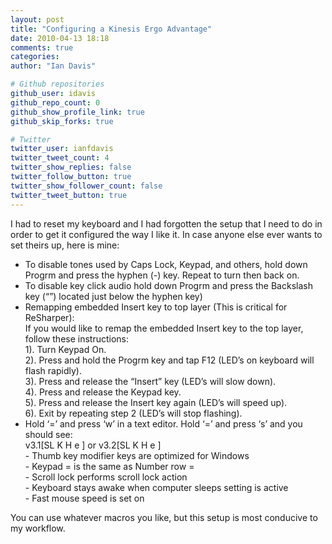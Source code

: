 ```yaml
---
layout: post
title: "Configuring a Kinesis Ergo Advantage"
date: 2010-04-13 18:18
comments: true
categories:
author: "Ian Davis"

# Github repositories
github_user: idavis
github_repo_count: 0
github_show_profile_link: true
github_skip_forks: true

# Twitter
twitter_user: ianfdavis
twitter_tweet_count: 4
twitter_show_replies: false
twitter_follow_button: true
twitter_show_follower_count: false
twitter_tweet_button: true
---
```

<p>I had to reset my keyboard and I had forgotten the setup that I need to do in order to get it configured the way I like it. In case anyone else ever wants to set theirs up, here is mine:</p>
<ul>
<li>To disable tones used by Caps Lock, Keypad, and others, hold down Progrm and press the hyphen (-) key. Repeat to turn then back on.</li>
<li>To disable key click audio hold down Progrm and press the Backslash key (“”) located just below the hyphen key)</li>
<li>Remapping embedded Insert key to top layer (This is critical for ReSharper):<br />
If you would like to remap the embedded Insert key to the top layer, follow these instructions:<br />
1). Turn Keypad On.<br />
2). Press and hold the Progrm key and tap F12 (LED&#8217;s on keyboard will flash rapidly).<br />
3). Press and release the &#8220;Insert&#8221; key (LED&#8217;s will slow down).<br />
4). Press and release the Keypad key.<br />
5). Press and release the Insert key again (LED&#8217;s will speed up).<br />
6). Exit by repeating step 2 (LED&#8217;s will stop flashing).</li>
<li>Hold &#8216;=&#8217; and press &#8216;w&#8217; in a text editor. Hold &#8216;=&#8217; and press &#8216;s&#8217; and you should see:<br />
v3.1[SL K H e ] or v3.2[SL K H e ]<br />
- Thumb key modifier keys are optimized for Windows<br />
- Keypad = is the same as Number row =<br />
- Scroll lock performs scroll lock action<br />
- Keyboard stays awake when computer sleeps setting is active<br />
- Fast mouse speed is set on</li>
</ul>
<p>You can use whatever macros you like, but this setup is most conducive to my workflow.</p>